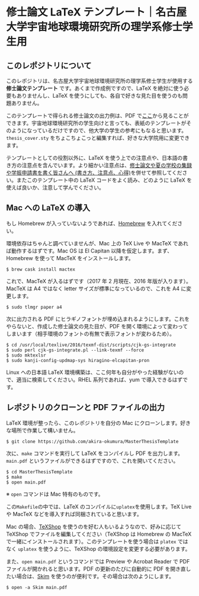 # 修士論文 LaTeX テンプレート｜名古屋大学宇宙地球環境研究所の理学系修士学生用
## このレポジトリについて
このレポジトリは、名古屋大学宇宙地球環境研究所の理学系修士学生が使用する __修士論文テンプレート__ です。あくまで作成例ですので、LaTeX を絶対に使う必要もありませんし、LaTeX を使うにしても、各自で好きな見た目を使うのも問題ありません。

このテンプレートで得られる修士論文の出力例は、PDF で[ここ](https://github.com/akira-okumura/MasterThesisTemplate/releases/download/v1.0.0/main.pdf)から見ることができます。宇宙地球環境研究所の学生向けと言っても、表紙のテンプレートがそのようになっているだけですので、他大学の学生の参考にもなると思います。`thesis_cover.sty` をちょこちょこっと編集すれば、好きな大学院用に変更できます。

テンプレートとしての役割以外に、LaTeX を使う上での注意点や、日本語の書き方の注意点を含んでいます。より細かい注意点は、[修士論文や夏の学校の集録や学振申請書を書く皆さんへ (書き方、注意点、心得)](http://oxon.hatenablog.com/entry/20130615/1371228320)を併せて参照してください。またこのテンプレート中の LaTeX コードをよく読み、どのように LaTeX を使えば良いか、注意して学んでください。

## Mac への LaTeX の導入
もし Homebrew が入っていないようであれば、[Homebrew](https://brew.sh/index_ja.html) を入れてください。

環境依存はちゃんと調べていませんが、Mac 上の TeX Live や MacTeX であれば動作するはずです。Mac OS は El Capitan 以降を仮定します。まず、Homebrew を使って MacTeX をインストールします。
```
$ brew cask install mactex
```

これで、MacTeX が入るはずです（2017 年 2 月現在、2016 年版が入ります）。MacTeX は A4 ではなく letter サイズが標準になっているので、これを A4 に変更します。

```
$ sudo tlmgr paper a4
```
    
次に出力される PDF にヒラギノフォントが埋め込まれるようにします。これをやらないと、作成した修士論文の見た目が、PDF を開く環境によって変わってしまいます（相手環境のフォントの有無で表示フォントが変わるため）。

```
$ cd /usr/local/texlive/2016/texmf-dist/scripts/cjk-gs-integrate
$ sudo perl cjk-gs-integrate.pl --link-texmf --force
$ sudo mktexlsr    
$ sudo kanji-config-updmap-sys hiragino-elcapitan-pron
```

Linux への日本語 LaTeX 環境構築は、ここ何年も自分がやった経験がないので、適当に検索してください。RHEL 系列であれば、yum で導入できるはずです。

## レポジトリのクローンと PDF ファイルの出力
LaTeX 環境が整ったら、このレポジトリを自分の Mac にクローンします。好きな場所で作業して構いません。
```
$ git clone https://github.com/akira-okumura/MasterThesisTemplate
```
次に、`make` コマンドを実行して LaTeX をコンパイルし PDF を出力します。`main.pdf` というファイルができるはずですので、これを開いてください。
```
$ cd MasterThesisTemplate
$ make
$ open main.pdf
```
※ `open` コマンドは Mac 特有のものです。

この`Makefile`の中では、LaTeX のコンパイルに`uplatex`を使用します。TeX Live や MacTeX などを導入すれば同梱されていると思います。

Mac の場合、[TeXShop](http://pages.uoregon.edu/koch/texshop/) を使うのを好む人もいるようなので、好みに応じて TeXShop でファイルを編集してください（TeXShop は Homebrew の MacTeX で一緒にインストールされます）。このテンプレートを使う場合は `platex` ではなく `uplatex` を使うように、TeXShop の環境設定を変更する必要があります。

また、`open main.pdf` というコマンドでは Preview や Acrobat Reader で PDF ファイルが開かれると思います。PDF の更新のたびに自動的に PDF を開き直したい場合は、[Skim](http://skim-app.sourceforge.net) を使うのが便利です。その場合は次のようにします。
```
$ open -a Skim main.pdf
```
